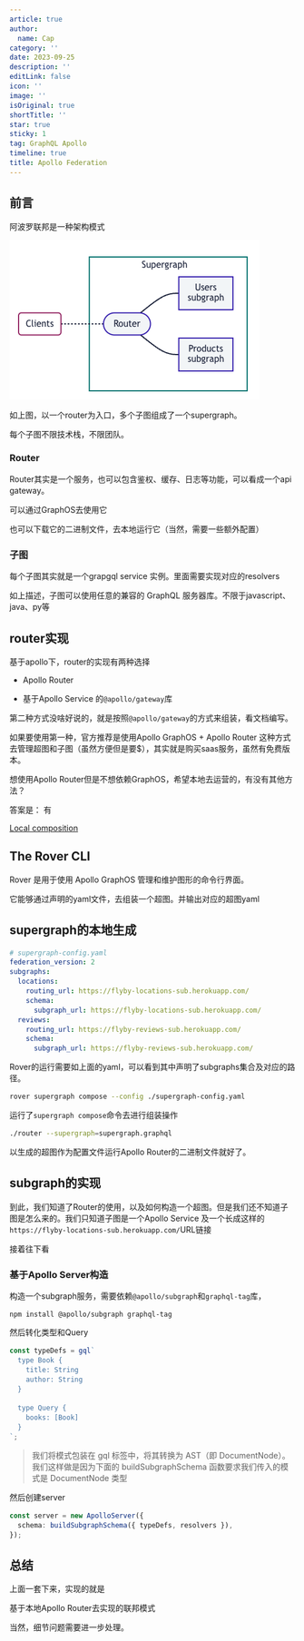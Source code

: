 ```yaml
---
article: true
author:
  name: Cap
category: ''
date: 2023-09-25
description: ''
editLink: false
icon: ''
image: ''
isOriginal: true
shortTitle: ''
star: true
sticky: 1
tag: GraphQL Apollo
timeline: true
title: Apollo Federation
---
```





## 前言

阿波罗联邦是一种架构模式

![Alt text](image.png)

如上图，以一个router为入口，多个子图组成了一个supergraph。

每个子图不限技术栈，不限团队。

### Router

Router其实是一个服务，也可以包含鉴权、缓存、日志等功能，可以看成一个api gateway。

可以通过GraphOS去使用它

也可以下载它的二进制文件，去本地运行它（当然，需要一些额外配置）

### 子图

每个子图其实就是一个grapgql service 实例。里面需要实现对应的resolvers

如上描述，子图可以使用任意的兼容的 GraphQL 服务器库。不限于javascript、java、py等

## router实现

基于apollo下，router的实现有两种选择

- Apollo Router

- 基于Apollo Service 的`@apollo/gateway`库

第二种方式没啥好说的，就是按照`@apollo/gateway`的方式来组装，看文档编写。

如果要使用第一种，官方推荐是使用Apollo GraphOS + Apollo Router 这种方式去管理超图和子图（虽然方便但是要$），其实就是购买saas服务，虽然有免费版本。

想使用Apollo Router但是不想依赖GraphOS，希望本地去运营的，有没有其他方法？

答案是： 有

[Local composition](https://www.apollographql.com/docs/federation/quickstart/local-composition)

## The Rover CLI

Rover 是用于使用 Apollo GraphOS 管理和维护图形的命令行界面。

它能够通过声明的yaml文件，去组装一个超图。并输出对应的超图yaml

## supergraph的本地生成

```yaml
# supergraph-config.yaml
federation_version: 2
subgraphs:
  locations:
    routing_url: https://flyby-locations-sub.herokuapp.com/
    schema:
      subgraph_url: https://flyby-locations-sub.herokuapp.com/
  reviews:
    routing_url: https://flyby-reviews-sub.herokuapp.com/
    schema:
      subgraph_url: https://flyby-reviews-sub.herokuapp.com/

```

Rover的运行需要如上面的yaml，可以看到其中声明了subgraphs集合及对应的路径。

```bash
rover supergraph compose --config ./supergraph-config.yaml
```

运行了`supergraph compose`命令去进行组装操作

```bash
./router --supergraph=supergraph.graphql
```

以生成的超图作为配置文件运行Apollo Router的二进制文件就好了。

## subgraph的实现

到此，我们知道了Router的使用，以及如何构造一个超图。但是我们还不知道子图是怎么来的。我们只知道子图是一个Apollo Service 及一个长成这样的`https://flyby-locations-sub.herokuapp.com/`URL链接

接着往下看

### 基于Apollo Server构造

构造一个subgraph服务，需要依赖`@apollo/subgraph`和`graphql-tag`库，

```shell
npm install @apollo/subgraph graphql-tag
```

然后转化类型和Query

```ts
const typeDefs = gql`
  type Book {
    title: String
    author: String
  }

  type Query {
    books: [Book]
  }
`;
```

> 我们将模式包装在 gql 标签中，将其转换为 AST（即 DocumentNode）。我们这样做是因为下面的 buildSubgraphSchema 函数要求我们传入的模式是 DocumentNode 类型

然后创建server

```ts
const server = new ApolloServer({
  schema: buildSubgraphSchema({ typeDefs, resolvers }),
});
```

## 总结

上面一套下来，实现的就是

基于本地Apollo Router去实现的联邦模式

当然，细节问题需要进一步处理。

